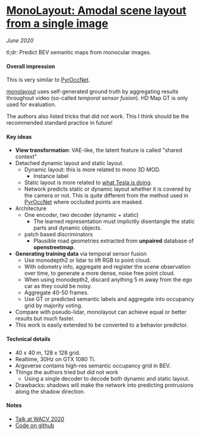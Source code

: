 # [MonoLayout: Amodal scene layout from a single image](https://arxiv.org/abs/2002.08394)

_June 2020_

tl;dr: Predict BEV semantic maps from monocular images.

#### Overall impression
This is very similar to [PyrOccNet](pyroccnet.md). 

[monolayout](monolayout.md) uses self-generated ground truth by aggregating results throughout video (so-called *temporal sensor fusion*). HD Map GT is only used for evaluation.

The authors also listed tricks that did not work. This I think should be the recommended standard practice in future!

#### Key ideas
- **View transformation**: VAE-like, the latent feature is called "shared context"
- Detached dynamic layout and static layout. 
	- Dynamic layout: this is more related to mono 3D MOD. 
		- Instance label
	- Static layout is more related to [what Tesla is doing](../talk_notes/andrej.md). 
	- Network predicts static or dynamic layout whether it is covered by the camera or not. This is quite different from the method used in [PyrOccNet](pyroccnet.md) where occluded points are masked. 
- Architecture
	- One encoder, two decoder (dynamic + static)
		- The learned representation must implicitly disentangle the static parts and dynamic objects. 
	- patch based discriminators
		- Plausible road geometries extracted from **unpaired** database of **openstreetmap**. 
- **Generating training data** via temporal sensor fusion
	- Use monodepth2 or lidar to lift RGB to point cloud. 
	- With odometry info, aggregate and register the scene observation over time, to generate a more dense, noise free point cloud. 
	- When using monodepth2, discard anything 5 m away from the ego car as they could be noisy. 
	- Aggregate 40-50 frames. 
	- Use GT or predicted semantic labels and aggregate into occupancy grid by majority voting.
- Compare with pseudo-lidar, monolayout can achieve equal or better results but much faster. 
- This work is easily extended to be converted to a behavior predictor. 

#### Technical details
- 40 x 40 m, 128 x 128 grid. 
- Realtime, 30Hz on GTX 1080 Ti.
- Argoverse contains high-res semantic occupancy grid in BEV. 
- Things the authors tried but did not work
	- Using a single decoder to decode both dynamic and static layout.
- Drawbacks: shadows will make the network into predicting protrusions along the shadow direction. 

#### Notes
- [Talk at WACV 2020](https://www.youtube.com/watch?v=HcroGyo6yRQ)
- [Code on github](https://github.com/hbutsuak95/monolayout)
